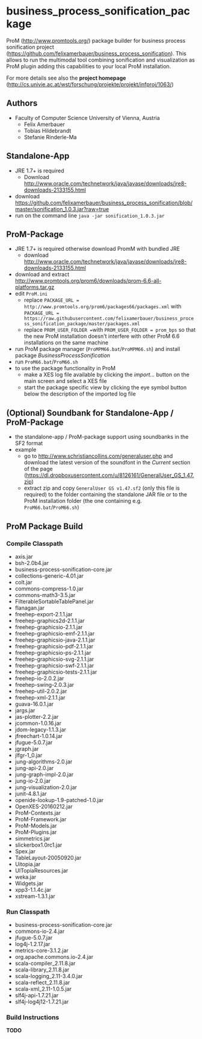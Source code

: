 # business_process_sonification_package
ProM (http://www.promtools.org/) package builder for business process sonification project (https://github.com/felixamerbauer/business_process_sonification). This allows to run the multimodal tool combining sonification and visualization as ProM plugin adding this capabilities to your local ProM installation.

For more details see also the **project homepage** (http://cs.univie.ac.at/wst/forschung/projekte/projekt/infproj/1063/)

## Authors
* Faculty of Computer Science University of Vienna, Austria
  * Felix Amerbauer
  * Tobias Hildebrandt
  * Stefanie Rinderle-Ma

## Standalone-App
* JRE 1.7+ is required
	* Download http://www.oracle.com/technetwork/java/javase/downloads/jre8-downloads-2133155.html
* download https://github.com/felixamerbauer/business_process_sonification/blob/master/sonification_1.0.3.jar?raw=true
* run on the command line `java -jar sonification_1.0.3.jar`

## ProM-Package
* JRE 1.7+ is required otherwise download PromM with bundled JRE
	* download http://www.oracle.com/technetwork/java/javase/downloads/jre8-downloads-2133155.html
* download and extract http://www.promtools.org/prom6/downloads/prom-6.6-all-platforms.tar.gz
* edit `ProM.ini`
	* replace `PACKAGE_URL = http://www.promtools.org/prom6/packages66/packages.xml` with `PACKAGE_URL = https://raw.githubusercontent.com/felixamerbauer/business_process_sonification_package/master/packages.xml`
	* replace `PROM_USER_FOLDER =`with `PROM_USER_FOLDER = prom_bps` so that the new ProM installation doesn't interfere with other ProM 6.6 installations on the same machine
* run ProM package manager (`ProMPM66.bat`/`ProMPM66.sh`) and install package *BusinessProcessSonification*
* run `ProM66.bat`/`ProM66.sh`
* to use the package functionality in ProM
	* make a XES log file available by clicking the *import...* button on the main screen and select a XES file
	* start the package specific view by clicking the eye symbol button below the description of the imported log file

## (Optional) Soundbank for Standalone-App / ProM-Package
* the standalone-app / ProM-package support using soundbanks in the SF2 format
* example
	* go to http://www.schristiancollins.com/generaluser.php and download the latest version of the soundfont in the *Current* section of the page (https://dl.dropboxusercontent.com/u/8126161/GeneralUser_GS_1.47.zip)
	* extract zip and copy `GeneralUser GS v1.47.sf2` (only this file is required) to the folder containing the standalone JAR file or to the ProM installation folder (the one containing e.g. `ProM66.bat`/`ProM66.sh`)

## ProM Package Build
### Compile Classpath
* axis.jar
* bsh-2.0b4.jar
* business-process-sonification-core.jar
* collections-generic-4.01.jar
* colt.jar
* commons-compress-1.0.jar
* commons-math3-3.5.jar
* FilterableSortableTablePanel.jar
* flanagan.jar
* freehep-export-2.1.1.jar
* freehep-graphics2d-2.1.1.jar
* freehep-graphicsio-2.1.1.jar
* freehep-graphicsio-emf-2.1.1.jar
* freehep-graphicsio-java-2.1.1.jar
* freehep-graphicsio-pdf-2.1.1.jar
* freehep-graphicsio-ps-2.1.1.jar
* freehep-graphicsio-svg-2.1.1.jar
* freehep-graphicsio-swf-2.1.1.jar
* freehep-graphicsio-tests-2.1.1.jar
* freehep-io-2.0.2.jar
* freehep-swing-2.0.3.jar
* freehep-util-2.0.2.jar
* freehep-xml-2.1.1.jar
* guava-16.0.1.jar
* jargs.jar
* jas-plotter-2.2.jar
* jcommon-1.0.16.jar
* jdom-legacy-1.1.3.jar
* jfreechart-1.0.14.jar
* jfugue-5.0.7.jar
* jgraph.jar
* jlfgr-1_0.jar
* jung-algorithms-2.0.jar
* jung-api-2.0.jar
* jung-graph-impl-2.0.jar
* jung-io-2.0.jar
* jung-visualization-2.0.jar
* junit-4.8.1.jar
* openide-lookup-1.9-patched-1.0.jar
* OpenXES-20160212.jar
* ProM-Contexts.jar
* ProM-Framework.jar
* ProM-Models.jar
* ProM-Plugins.jar
* simmetrics.jar
* slickerbox1.0rc1.jar
* Spex.jar
* TableLayout-20050920.jar
* Uitopia.jar
* UITopiaResources.jar
* weka.jar
* Widgets.jar
* xpp3-1.1.4c.jar
* xstream-1.3.1.jar

### Run Classpath
* business-process-sonification-core.jar
* commons-io-2.4.jar
* jfugue-5.0.7.jar
* log4j-1.2.17.jar
* metrics-core-3.1.2.jar
* org.apache.commons.io-2.4.jar
* scala-compiler_2.11.8.jar
* scala-library_2.11.8.jar
* scala-logging_2.11-3.4.0.jar
* scala-reflect_2.11.8.jar
* scala-xml_2.11-1.0.5.jar
* slf4j-api-1.7.21.jar
* slf4j-log4j12-1.7.21.jar

### Build Instructions
**TODO**
